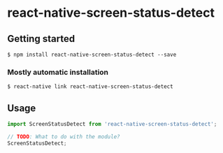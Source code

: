 # react-native-screen-status-detect

## Getting started

`$ npm install react-native-screen-status-detect --save`

### Mostly automatic installation

`$ react-native link react-native-screen-status-detect`

## Usage
```javascript
import ScreenStatusDetect from 'react-native-screen-status-detect';

// TODO: What to do with the module?
ScreenStatusDetect;
```
